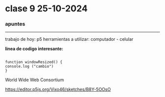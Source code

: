 # clase 9 25-10-2024

### apuntes

-----

trabajo de hoy: p5
herramientas a utilizar: computador - celular

**linea de codigo interesante:**

```

function windowResized() {
console.log ("cambio")
}

```

World Wide Web Consortium

https://editor.p5js.org/Vixo46/sketches/B8Y-5OOsO

